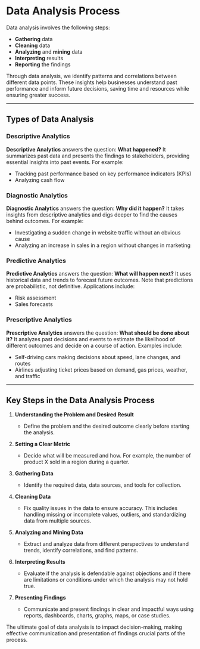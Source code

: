 # Data Analysis Process

Data analysis involves the following steps:

- **Gathering** data
- **Cleaning** data
- **Analyzing** and **mining** data
- **Interpreting** results
- **Reporting** the findings

Through data analysis, we identify patterns and correlations between different data points. These insights help businesses understand past performance and inform future decisions, saving time and resources while ensuring greater success.

---

## Types of Data Analysis

### Descriptive Analytics
**Descriptive Analytics** answers the question: **What happened?** It summarizes past data and presents the findings to stakeholders, providing essential insights into past events. For example:
- Tracking past performance based on key performance indicators (KPIs)
- Analyzing cash flow

### Diagnostic Analytics
**Diagnostic Analytics** answers the question: **Why did it happen?** It takes insights from descriptive analytics and digs deeper to find the causes behind outcomes. For example:
- Investigating a sudden change in website traffic without an obvious cause
- Analyzing an increase in sales in a region without changes in marketing

### Predictive Analytics
**Predictive Analytics** answers the question: **What will happen next?** It uses historical data and trends to forecast future outcomes. Note that predictions are probabilistic, not definitive. Applications include:
- Risk assessment
- Sales forecasts

### Prescriptive Analytics
**Prescriptive Analytics** answers the question: **What should be done about it?** It analyzes past decisions and events to estimate the likelihood of different outcomes and decide on a course of action. Examples include:
- Self-driving cars making decisions about speed, lane changes, and routes
- Airlines adjusting ticket prices based on demand, gas prices, weather, and traffic

---

## Key Steps in the Data Analysis Process

1. **Understanding the Problem and Desired Result**
   - Define the problem and the desired outcome clearly before starting the analysis.

2. **Setting a Clear Metric**
   - Decide what will be measured and how. For example, the number of product X sold in a region during a quarter.

3. **Gathering Data**
   - Identify the required data, data sources, and tools for collection.

4. **Cleaning Data**
   - Fix quality issues in the data to ensure accuracy. This includes handling missing or incomplete values, outliers, and standardizing data from multiple sources.

5. **Analyzing and Mining Data**
   - Extract and analyze data from different perspectives to understand trends, identify correlations, and find patterns.

6. **Interpreting Results**
   - Evaluate if the analysis is defendable against objections and if there are limitations or conditions under which the analysis may not hold true.

7. **Presenting Findings**
   - Communicate and present findings in clear and impactful ways using reports, dashboards, charts, graphs, maps, or case studies.

The ultimate goal of data analysis is to impact decision-making, making effective communication and presentation of findings crucial parts of the process.
